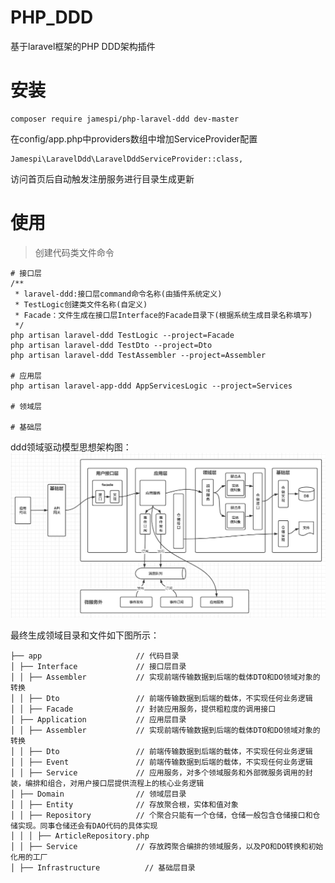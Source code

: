 # PHP_DDD
基于laravel框架的PHP DDD架构插件
# 安装
```
composer require jamespi/php-laravel-ddd dev-master
```
在config/app.php中providers数组中增加ServiceProvider配置
```
Jamespi\LaravelDdd\LaravelDddServiceProvider::class,
```
访问首页后自动触发注册服务进行目录生成更新
# 使用

> 创建代码类文件命令  
````
# 接口层
/**
 * laravel-ddd:接口层command命令名称(由插件系统定义)
 * TestLogic创建类文件名称(自定义)
 * Facade：文件生成在接口层Interface的Facade目录下(根据系统生成目录名称填写)
 */
php artisan laravel-ddd TestLogic --project=Facade
php artisan laravel-ddd TestDto --project=Dto
php artisan laravel-ddd TestAssembler --project=Assembler

# 应用层
php artisan laravel-app-ddd AppServicesLogic --project=Services

# 领域层

# 基础层

````


ddd领域驱动模型思想架构图：  
![image](https://github.com/jamespjz/php-laravel-ddd/blob/main/ddd.jpg)

最终生成领域目录和文件如下图所示：
````
├── app                     // 代码目录
│ ├── Interface             // 接口层目录
│ │ ├── Assembler           // 实现前端传输数据到后端的载体DTO和DO领域对象的转换
│ │ ├── Dto                 // 前端传输数据到后端的载体，不实现任何业务逻辑
│ │ ├── Facade              // 封装应用服务，提供粗粒度的调用接口
│ ├── Application           // 应用层目录
│ │ ├── Assembler           // 实现前端传输数据到后端的载体DTO和DO领域对象的转换
│ │ ├── Dto                 // 前端传输数据到后端的载体，不实现任何业务逻辑
│ │ ├── Event               // 前端传输数据到后端的载体，不实现任何业务逻辑
│ │ ├── Service             // 应用服务，对多个领域服务和外部微服务调用的封装，编排和组合，对用户接口层提供流程上的核心业务逻辑
│ ├── Domain                // 领域层目录
│ │ ├── Entity              // 存放聚合根，实体和值对象
│ │ ├── Repository          // 个聚合只能有一个仓储，仓储一般包含仓储接口和仓储实现。同事仓储还会有DAO代码的具体实现
│ │ │ ├── ArticleRepository.php
│ │ ├── Service             // 存放跨聚合编排的领域服务，以及PO和DO转换和初始化用的工厂
│ ├── Infrastructure          // 基础层目录
````